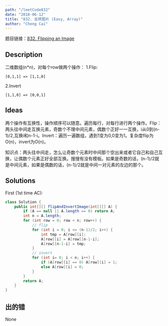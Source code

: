 ```yaml
---
path: "/leetCode832"
date: "2018-06-12"
title: "832. 反转图片 (Easy, Array)"
author: "Cheng Cai"
---
```


题目链接：[832. Flipping an Image](https://leetcode.com/problems/flipping-an-image/description/)

## Description

二维数组(n*n)，对每个row做两个操作：
1.Flip: 
```
[0,1,1] => [1,1,0]
```
2.Invert
```
[1,1,0] => [0,0,1]
```
## Ideas
两个操作有互换性，操作顺序可以随意。遍历每行，对每行进行两个操作。Flip：两头往中间走互换元素，奇数个不理中间元素，偶数个正好一一互换，i从0到(n-1)/2,互换i和n-1-i。Invert：遍历一遍数组，遇到1变为0,0变为1。复杂度flip为O(n)，invert为O(n)。

知识点：两头往中间走，怎么让奇数个元素时中间那个空出来或者它自己和自己互换，让偶数个元素正好全部互换。搜搜有没有模板。如果是奇数的话，(n-1)/2就是中间元素，如果是偶数的话，(n-1)/2就是中间一对元素的左边的那个。

## Solutions
First (1st time AC):
```java
class Solution {
    public int[][] flipAndInvertImage(int[][] A) {
 		if (A == null || A.length == 0) return A;
		int n = A.length;
		for (int row = 0; row < n; row++) {
			// flip
			for (int i = 0; i <= (n-1)/2; i++) {
				int tmp = A[row][i];
				A[row][i] = A[row][n-1-i];
				A[row][n-1-i] = tmp;
			}
			// invert
			for (int i= 0; i < n; i++) {
				if (A[row][i] == 0) A[row][i] = 1;
				else A[row][i] = 0;
			}
		}
		return A;
    }
}
```

## 出的错
None
